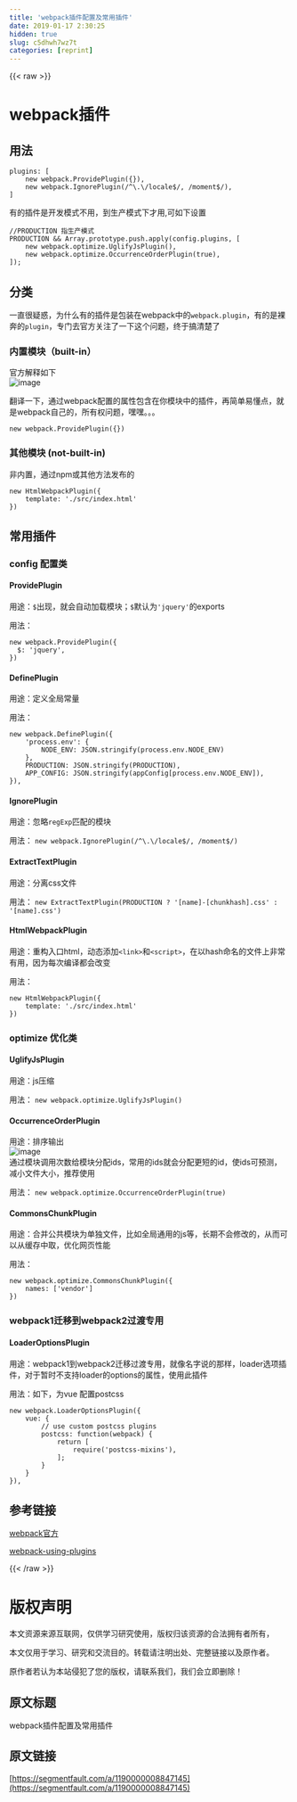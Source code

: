 ```yaml
---
title: 'webpack插件配置及常用插件' 
date: 2019-01-17 2:30:25
hidden: true
slug: c5dhwh7wz7t
categories: [reprint]
---
```


{{< raw >}}

                    
<h1 id="articleHeader0">webpack插件</h1>
<h2 id="articleHeader1">用法</h2>
<div class="widget-codetool" style="display:none;">
      <div class="widget-codetool--inner">
      <span class="selectCode code-tool" data-toggle="tooltip" data-placement="top" title="" data-original-title="全选"></span>
      <span type="button" class="copyCode code-tool" data-toggle="tooltip" data-placement="top" data-clipboard-text="plugins: [
    new webpack.ProvidePlugin({}),
    new webpack.IgnorePlugin(/^\.\/locale$/, /moment$/),
]" title="" data-original-title="复制"></span>
      <span type="button" class="saveToNote code-tool" data-toggle="tooltip" data-placement="top" title="" data-original-title="放进笔记"></span>
      </div>
      </div><pre class="hljs coffeescript"><code>plugins: [
    <span class="hljs-keyword">new</span> webpack.ProvidePlugin({}),
    <span class="hljs-keyword">new</span> webpack.IgnorePlugin(<span class="hljs-regexp">/^\.\/locale$/</span>, <span class="hljs-regexp">/moment$/</span>),
]</code></pre>
<p>有的插件是开发模式不用，到生产模式下才用,可如下设置</p>
<div class="widget-codetool" style="display:none;">
      <div class="widget-codetool--inner">
      <span class="selectCode code-tool" data-toggle="tooltip" data-placement="top" title="" data-original-title="全选"></span>
      <span type="button" class="copyCode code-tool" data-toggle="tooltip" data-placement="top" data-clipboard-text="//PRODUCTION 指生产模式
PRODUCTION &amp;&amp; Array.prototype.push.apply(config.plugins, [
    new webpack.optimize.UglifyJsPlugin(),
    new webpack.optimize.OccurrenceOrderPlugin(true),
]);" title="" data-original-title="复制"></span>
      <span type="button" class="saveToNote code-tool" data-toggle="tooltip" data-placement="top" title="" data-original-title="放进笔记"></span>
      </div>
      </div><pre class="hljs haxe"><code><span class="hljs-comment">//PRODUCTION 指生产模式</span>
PRODUCTION &amp;&amp; <span class="hljs-keyword">Array</span>.prototype.push.apply(config.plugins, [
    <span class="hljs-keyword">new</span> <span class="hljs-type">webpack</span>.optimize.UglifyJsPlugin(),
    <span class="hljs-keyword">new</span> <span class="hljs-type">webpack</span>.optimize.OccurrenceOrderPlugin(<span class="hljs-literal">true</span>),
]);</code></pre>
<h2 id="articleHeader2">分类</h2>
<p>一直很疑惑，为什么有的插件是包装在webpack中的<code>webpack.plugin</code>，有的是裸奔的<code>plugin</code>，专门去官方关注了一下这个问题，终于搞清楚了</p>
<h3 id="articleHeader3">内置模块（built-in）</h3>
<p>官方解释如下<br><span class="img-wrap"><img data-src="http://note.youdao.com/yws/api/personal/file/FC193B3BF0684635A028BEC7CDAE4AE8?method=download&amp;shareKey=54a83e317bcd8f3ecd943b5ef361e3ee" src="https://static.alili.techhttp://note.youdao.com/yws/api/personal/file/FC193B3BF0684635A028BEC7CDAE4AE8?method=download&amp;shareKey=54a83e317bcd8f3ecd943b5ef361e3ee" alt="image" title="image" style="cursor: pointer; display: inline;"></span></p>
<p>翻译一下，通过webpack配置的属性包含在你模块中的插件，再简单易懂点，就是webpack自己的，所有权问题，嘿嘿。。。</p>
<div class="widget-codetool" style="display:none;">
      <div class="widget-codetool--inner">
      <span class="selectCode code-tool" data-toggle="tooltip" data-placement="top" title="" data-original-title="全选"></span>
      <span type="button" class="copyCode code-tool" data-toggle="tooltip" data-placement="top" data-clipboard-text="new webpack.ProvidePlugin({})" title="" data-original-title="复制"></span>
      <span type="button" class="saveToNote code-tool" data-toggle="tooltip" data-placement="top" title="" data-original-title="放进笔记"></span>
      </div>
      </div><pre class="hljs css"><code style="word-break: break-word; white-space: initial;"><span class="hljs-selector-tag">new</span> <span class="hljs-selector-tag">webpack</span><span class="hljs-selector-class">.ProvidePlugin</span>({})</code></pre>
<h3 id="articleHeader4">其他模块 (not-built-in)</h3>
<p>非内置，通过npm或其他方法发布的</p>
<div class="widget-codetool" style="display:none;">
      <div class="widget-codetool--inner">
      <span class="selectCode code-tool" data-toggle="tooltip" data-placement="top" title="" data-original-title="全选"></span>
      <span type="button" class="copyCode code-tool" data-toggle="tooltip" data-placement="top" data-clipboard-text="new HtmlWebpackPlugin({
    template: './src/index.html'
})" title="" data-original-title="复制"></span>
      <span type="button" class="saveToNote code-tool" data-toggle="tooltip" data-placement="top" title="" data-original-title="放进笔记"></span>
      </div>
      </div><pre class="hljs css"><code><span class="hljs-selector-tag">new</span> <span class="hljs-selector-tag">HtmlWebpackPlugin</span>({
    <span class="hljs-attribute">template</span>: <span class="hljs-string">'./src/index.html'</span>
})</code></pre>
<h2 id="articleHeader5">常用插件</h2>
<h3 id="articleHeader6">config 配置类</h3>
<h4>ProvidePlugin</h4>
<p>用途：<code>$</code>出现，就会自动加载模块；<code>$</code>默认为<code>'jquery'</code>的exports</p>
<p>用法：</p>
<div class="widget-codetool" style="display:none;">
      <div class="widget-codetool--inner">
      <span class="selectCode code-tool" data-toggle="tooltip" data-placement="top" title="" data-original-title="全选"></span>
      <span type="button" class="copyCode code-tool" data-toggle="tooltip" data-placement="top" data-clipboard-text="new webpack.ProvidePlugin({
  $: 'jquery',
})" title="" data-original-title="复制"></span>
      <span type="button" class="saveToNote code-tool" data-toggle="tooltip" data-placement="top" title="" data-original-title="放进笔记"></span>
      </div>
      </div><pre class="hljs actionscript"><code><span class="hljs-keyword">new</span> webpack.ProvidePlugin({
  $: <span class="hljs-string">'jquery'</span>,
})</code></pre>
<h4>DefinePlugin</h4>
<p>用途：定义全局常量</p>
<p>用法：</p>
<div class="widget-codetool" style="display:none;">
      <div class="widget-codetool--inner">
      <span class="selectCode code-tool" data-toggle="tooltip" data-placement="top" title="" data-original-title="全选"></span>
      <span type="button" class="copyCode code-tool" data-toggle="tooltip" data-placement="top" data-clipboard-text="new webpack.DefinePlugin({
    'process.env': {
        NODE_ENV: JSON.stringify(process.env.NODE_ENV)
    },
    PRODUCTION: JSON.stringify(PRODUCTION),
    APP_CONFIG: JSON.stringify(appConfig[process.env.NODE_ENV]),
})," title="" data-original-title="复制"></span>
      <span type="button" class="saveToNote code-tool" data-toggle="tooltip" data-placement="top" title="" data-original-title="放进笔记"></span>
      </div>
      </div><pre class="hljs roboconf"><code>new webpack.DefinePlugin({
    '<span class="hljs-attribute">process.env'</span>: {
        NODE_ENV: JSON<span class="hljs-variable">.stringify</span>(process<span class="hljs-variable">.env</span><span class="hljs-variable">.NODE_ENV</span>)
    },
    PRODUCTION: JSON<span class="hljs-variable">.stringify</span>(PRODUCTION),
    APP_CONFIG: JSON<span class="hljs-variable">.stringify</span>(appConfig[process<span class="hljs-variable">.env</span><span class="hljs-variable">.NODE_ENV</span>]),
}),</code></pre>
<h4>IgnorePlugin</h4>
<p>用途：忽略<code>regExp</code>匹配的模块</p>
<p>用法： <code>new webpack.IgnorePlugin(/^\.\/locale$/, /moment$/)</code></p>
<h4>ExtractTextPlugin</h4>
<p>用途：分离css文件</p>
<p>用法： <code>new ExtractTextPlugin(PRODUCTION ? '[name]-[chunkhash].css' : '[name].css')</code></p>
<h4>HtmlWebpackPlugin</h4>
<p>用途：重构入口html，动态添加<code>&lt;link&gt;</code>和<code>&lt;script&gt;</code>，在以hash命名的文件上非常有用，因为每次编译都会改变</p>
<p>用法：</p>
<div class="widget-codetool" style="display:none;">
      <div class="widget-codetool--inner">
      <span class="selectCode code-tool" data-toggle="tooltip" data-placement="top" title="" data-original-title="全选"></span>
      <span type="button" class="copyCode code-tool" data-toggle="tooltip" data-placement="top" data-clipboard-text="new HtmlWebpackPlugin({
    template: './src/index.html'
})" title="" data-original-title="复制"></span>
      <span type="button" class="saveToNote code-tool" data-toggle="tooltip" data-placement="top" title="" data-original-title="放进笔记"></span>
      </div>
      </div><pre class="hljs css"><code><span class="hljs-selector-tag">new</span> <span class="hljs-selector-tag">HtmlWebpackPlugin</span>({
    <span class="hljs-attribute">template</span>: <span class="hljs-string">'./src/index.html'</span>
})</code></pre>
<h3 id="articleHeader7">optimize 优化类</h3>
<h4>UglifyJsPlugin</h4>
<p>用途：js压缩</p>
<p>用法： <code>new webpack.optimize.UglifyJsPlugin()</code></p>
<h4>OccurrenceOrderPlugin</h4>
<p>用途：排序输出<br><span class="img-wrap"><img data-src="http://note.youdao.com/yws/api/personal/file/525558CAE3C946858AA5CA95C76A17D2?method=download&amp;shareKey=cac1e5d0c999fa1c510f3fa59c04bd08" src="https://static.alili.techhttp://note.youdao.com/yws/api/personal/file/525558CAE3C946858AA5CA95C76A17D2?method=download&amp;shareKey=cac1e5d0c999fa1c510f3fa59c04bd08" alt="image" title="image" style="cursor: pointer; display: inline;"></span><br>通过模块调用次数给模块分配ids，常用的ids就会分配更短的id，使ids可预测，减小文件大小，推荐使用</p>
<p>用法： <code>new webpack.optimize.OccurrenceOrderPlugin(true)</code></p>
<h4>CommonsChunkPlugin</h4>
<p>用途：合并公共模块为单独文件，比如全局通用的js等，长期不会修改的，从而可以从缓存中取，优化网页性能</p>
<p>用法：</p>
<div class="widget-codetool" style="display:none;">
      <div class="widget-codetool--inner">
      <span class="selectCode code-tool" data-toggle="tooltip" data-placement="top" title="" data-original-title="全选"></span>
      <span type="button" class="copyCode code-tool" data-toggle="tooltip" data-placement="top" data-clipboard-text="new webpack.optimize.CommonsChunkPlugin({
    names: ['vendor']
})" title="" data-original-title="复制"></span>
      <span type="button" class="saveToNote code-tool" data-toggle="tooltip" data-placement="top" title="" data-original-title="放进笔记"></span>
      </div>
      </div><pre class="hljs css"><code><span class="hljs-selector-tag">new</span> <span class="hljs-selector-tag">webpack</span><span class="hljs-selector-class">.optimize</span><span class="hljs-selector-class">.CommonsChunkPlugin</span>({
    <span class="hljs-attribute">names</span>: [<span class="hljs-string">'vendor'</span>]
})</code></pre>
<h3 id="articleHeader8">webpack1迁移到webpack2过渡专用</h3>
<h4>LoaderOptionsPlugin</h4>
<p>用途：webpack1到webpack2迁移过渡专用，就像名字说的那样，loader选项插件，对于暂时不支持loader的options的属性，使用此插件</p>
<p>用法：如下，为vue 配置postcss</p>
<div class="widget-codetool" style="display:none;">
      <div class="widget-codetool--inner">
      <span class="selectCode code-tool" data-toggle="tooltip" data-placement="top" title="" data-original-title="全选"></span>
      <span type="button" class="copyCode code-tool" data-toggle="tooltip" data-placement="top" data-clipboard-text="new webpack.LoaderOptionsPlugin({
    vue: {
        // use custom postcss plugins
        postcss: function(webpack) {
            return [              
                require('postcss-mixins'),
            ];
        }
    }
})," title="" data-original-title="复制"></span>
      <span type="button" class="saveToNote code-tool" data-toggle="tooltip" data-placement="top" title="" data-original-title="放进笔记"></span>
      </div>
      </div><pre class="hljs css"><code><span class="hljs-selector-tag">new</span> <span class="hljs-selector-tag">webpack</span><span class="hljs-selector-class">.LoaderOptionsPlugin</span>({
    <span class="hljs-attribute">vue</span>: {
        // use custom postcss plugins
        postcss: <span class="hljs-built_in">function</span>(webpack) {
            return [              
                <span class="hljs-built_in">require</span>(<span class="hljs-string">'postcss-mixins'</span>),
            ];
        }
    }
}),</code></pre>
<h2 id="articleHeader9">参考链接</h2>
<p><a href="https://webpack.js.org/configuration/" rel="nofollow noreferrer" target="_blank">webpack官方</a></p>
<p><a href="https://webpack.github.io/docs/using-plugins.html" rel="nofollow noreferrer" target="_blank">webpack-using-plugins</a></p>

                
{{< /raw >}}

# 版权声明
本文资源来源互联网，仅供学习研究使用，版权归该资源的合法拥有者所有，

本文仅用于学习、研究和交流目的。转载请注明出处、完整链接以及原作者。

原作者若认为本站侵犯了您的版权，请联系我们，我们会立即删除！

## 原文标题
webpack插件配置及常用插件

## 原文链接
[https://segmentfault.com/a/1190000008847145](https://segmentfault.com/a/1190000008847145)

